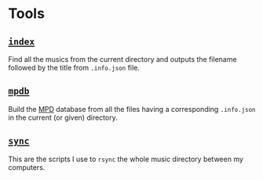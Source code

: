 Tools
=====

[`index`](index)
----------------

Find all the musics from the current directory and outputs the filename
followed by the title from `.info.json` file.

[`mpdb`](mpdb)
--------------

Build the [MPD] database from all the files having a corresponding
`.info.json` in the current (or given) directory.

[MPD]: http://www.musicpd.org/

[`sync`](sync)
--------------

This are the scripts I use to `rsync` the whole music directory between
my computers.
